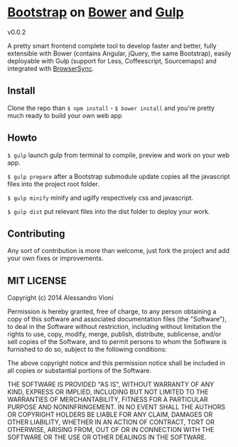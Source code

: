 [Bootstrap](http://getbootstrap.com/) on [Bower](http://bower.io/) and [Gulp](http://gulpjs.com/)
===========================================================================================================================
v0.0.2

A pretty smart frontend complete tool to develop faster and better, fully extensible with Bower (contains Angular, jQuery, the same Bootstrap), easily deployable with Gulp (support for Less, Coffeescript, Sourcemaps) and integrated with [BrowserSync](http://www.browsersync.io/).

## Install

Clone the repo than `$ npm install` - `$ bower install` and you're pretty much ready to build your own web app

## Howto

`$ gulp` launch gulp from terminal to compile, preview and work on your web app.

`$ gulp prepare` after a Bootstrap submodule update copies all the javascript files into the project root folder.

`$ gulp minify` minify and ugilfy respectively css and javascript.

`$ gulp dist` put relevant files into the dist folder to deploy your work.

## Contributing

Any sort of contribution is more than welcome, just fork the project and add your own fixes or improvements.

## MIT LICENSE
Copyright (c) 2014 Alessandro Vioni

Permission is hereby granted, free of charge, to any person obtaining a copy
of this software and associated documentation files (the "Software"), to deal
in the Software without restriction, including without limitation the rights
to use, copy, modify, merge, publish, distribute, sublicense, and/or sell
copies of the Software, and to permit persons to whom the Software is
furnished to do so, subject to the following conditions:

The above copyright notice and this permission notice shall be included in all
copies or substantial portions of the Software.

THE SOFTWARE IS PROVIDED "AS IS", WITHOUT WARRANTY OF ANY KIND, EXPRESS OR
IMPLIED, INCLUDING BUT NOT LIMITED TO THE WARRANTIES OF MERCHANTABILITY,
FITNESS FOR A PARTICULAR PURPOSE AND NONINFRINGEMENT. IN NO EVENT SHALL THE
AUTHORS OR COPYRIGHT HOLDERS BE LIABLE FOR ANY CLAIM, DAMAGES OR OTHER
LIABILITY, WHETHER IN AN ACTION OF CONTRACT, TORT OR OTHERWISE, ARISING FROM,
OUT OF OR IN CONNECTION WITH THE SOFTWARE OR THE USE OR OTHER DEALINGS IN THE
SOFTWARE.
